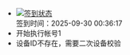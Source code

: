 - [![签到状态](https://github.com/womade/Cloud189-Actions/actions/workflows/main.yml/badge.svg?branch=main)](https://github.com/womade/Cloud189-Actions/actions/workflows/main.yml) <br> 签到时间：2025-09-30 00:36:17
- 开始执行帐号1
- 设备ID不存在，需要二次设备校验
